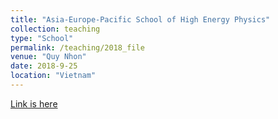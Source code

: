 ```yaml
---
title: "Asia-Europe-Pacific School of High Energy Physics"
collection: teaching
type: "School"
permalink: /teaching/2018_file
venue: "Quy Nhon"
date: 2018-9-25
location: "Vietnam"
---
```


[Link is here](http://2018.aepshep.org/)

